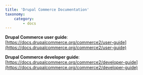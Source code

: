 ```yaml
---
title: 'Drupal Commerce Documentation'
taxonomy:
    category:
        - docs
---
```


**Drupal Commerce user guide**: <br>[https://docs.drupalcommerce.org/commerce2/user-guide](https://docs.drupalcommerce.org/commerce2/user-guide)

**Drupal Commerce developer guide**: <br>[https://docs.drupalcommerce.org/commerce2/developer-guide](https://docs.drupalcommerce.org/commerce2/developer-guide)
